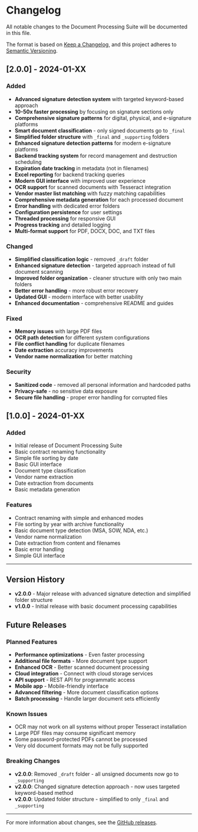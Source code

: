 # Changelog

All notable changes to the Document Processing Suite will be documented in this file.

The format is based on [Keep a Changelog](https://keepachangelog.com/en/1.0.0/),
and this project adheres to [Semantic Versioning](https://semver.org/spec/v2.0.0.html).

## [2.0.0] - 2024-01-XX

### Added
- **Advanced signature detection system** with targeted keyword-based approach
- **10-50x faster processing** by focusing on signature sections only
- **Comprehensive signature patterns** for digital, physical, and e-signature platforms
- **Smart document classification** - only signed documents go to `_final`
- **Simplified folder structure** with `_final` and `_supporting` folders
- **Enhanced signature detection patterns** for modern e-signature platforms
- **Backend tracking system** for record management and destruction scheduling
- **Expiration date tracking** in metadata (not in filenames)
- **Excel reporting** for backend tracking queries
- **Modern GUI interface** with improved user experience
- **OCR support** for scanned documents with Tesseract integration
- **Vendor master list matching** with fuzzy matching capabilities
- **Comprehensive metadata generation** for each processed document
- **Error handling** with dedicated error folders
- **Configuration persistence** for user settings
- **Threaded processing** for responsive GUI
- **Progress tracking** and detailed logging
- **Multi-format support** for PDF, DOCX, DOC, and TXT files

### Changed
- **Simplified classification logic** - removed `_draft` folder
- **Enhanced signature detection** - targeted approach instead of full document scanning
- **Improved folder organization** - cleaner structure with only two main folders
- **Better error handling** - more robust error recovery
- **Updated GUI** - modern interface with better usability
- **Enhanced documentation** - comprehensive README and guides

### Fixed
- **Memory issues** with large PDF files
- **OCR path detection** for different system configurations
- **File conflict handling** for duplicate filenames
- **Date extraction** accuracy improvements
- **Vendor name normalization** for better matching

### Security
- **Sanitized code** - removed all personal information and hardcoded paths
- **Privacy-safe** - no sensitive data exposure
- **Secure file handling** - proper error handling for corrupted files

## [1.0.0] - 2024-01-XX

### Added
- Initial release of Document Processing Suite
- Basic contract renaming functionality
- Simple file sorting by date
- Basic GUI interface
- Document type classification
- Vendor name extraction
- Date extraction from documents
- Basic metadata generation

### Features
- Contract renaming with simple and enhanced modes
- File sorting by year with archive functionality
- Basic document type detection (MSA, SOW, NDA, etc.)
- Vendor name normalization
- Date extraction from content and filenames
- Basic error handling
- Simple GUI interface

---

## Version History

- **v2.0.0** - Major release with advanced signature detection and simplified folder structure
- **v1.0.0** - Initial release with basic document processing capabilities

## Future Releases

### Planned Features
- **Performance optimizations** - Even faster processing
- **Additional file formats** - More document type support
- **Enhanced OCR** - Better scanned document processing
- **Cloud integration** - Connect with cloud storage services
- **API support** - REST API for programmatic access
- **Mobile app** - Mobile-friendly interface
- **Advanced filtering** - More document classification options
- **Batch processing** - Handle larger document sets efficiently

### Known Issues
- OCR may not work on all systems without proper Tesseract installation
- Large PDF files may consume significant memory
- Some password-protected PDFs cannot be processed
- Very old document formats may not be fully supported

### Breaking Changes
- **v2.0.0**: Removed `_draft` folder - all unsigned documents now go to `_supporting`
- **v2.0.0**: Changed signature detection approach - now uses targeted keyword-based method
- **v2.0.0**: Updated folder structure - simplified to only `_final` and `_supporting`

---

For more information about changes, see the [GitHub releases](https://github.com/[your-username]/DocumentProcessingSuite/releases).
